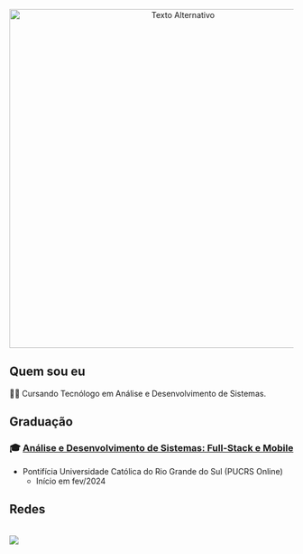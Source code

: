 <p align="center">
  <img src="https://blogger.googleusercontent.com/img/b/R29vZ2xl/AVvXsEjaxAB_QVrEmW4efhYy5mhIZP08cXYkHemsIFBxPDzJ-CadyWKD_N-jZAMXBLmku26OxWS_YAO62ovs_H-1wJulJkD1s-Dharn2_hNF-xogDMPSX7RIzTZIhp-l-90o8cxNsupNzv-nRKTaqIhQxLTlkO_juo_ItBy_TsuGuFkdkIi2KKT78-lrlBWWZGV9/s806/background_mlc.png" alt="Texto Alternativo" width="600">
</p>

## Quem sou eu
🧑‍🎓 Cursando Tecnólogo em Análise e Desenvolvimento de Sistemas.<br>

## Graduação
### 🎓 [Análise e Desenvolvimento de Sistemas: Full-Stack e Mobile](https://online.pucrs.br/graduacao/analise-desenvolvimento-sistemas-full-stack-mobile#checkout)<br>
- Pontifícia Universidade Católica do Rio Grande do Sul (PUCRS Online) 
  - Início em fev/2024 </div>

## Redes
<br>
<a href="https://www.linkedin.com/in/marley-costa/">
<img src="https://img.shields.io/badge/-LinkedIn-0077B5?style=flat&logo=Linkedin&logoColor=white"/></a>

<!--
<a href="LINK DO INSTA">
<img src="https://img.shields.io/badge/-Instagram-E4405F?style=flat&logo=instagram&logoColor=white"/></a>
<a href="LINK DO YOUTUBE">
<img src="https://img.shields.io/badge/Youtube-red?style=flat&logo=Youtube&logoColor=white&color=red"/></a>
<a href="LINK DO WHATS">
<img src="https://img.shields.io/badge/Whatasapp-darkgreen?logo=whatsapp&logoColor=white"/></a>

-->
